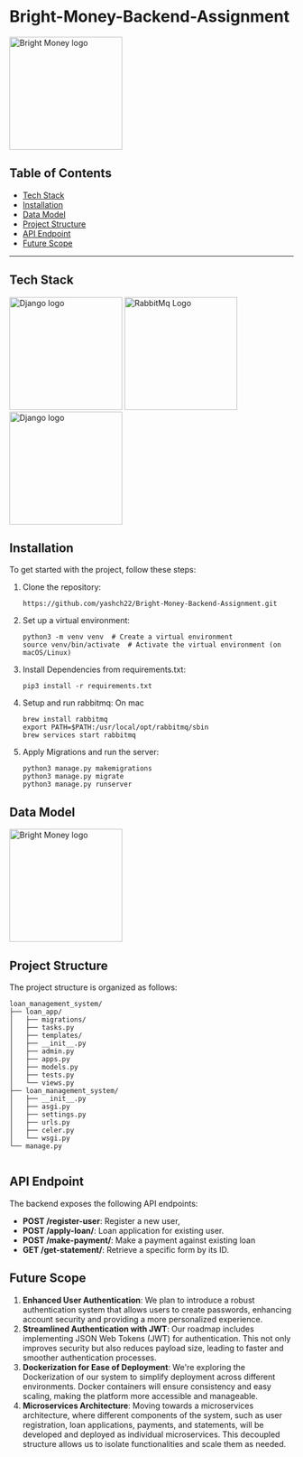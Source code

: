 # Bright-Money-Backend-Assignment






<img src="https://www.sherpalo.com/static/e2e31bb6a086dbce5418180ac1a6c646/logo_bright-colour.png" alt="Bright Money logo" width="200">


## Table of Contents
- [Tech Stack](#tech-stack)
- [Installation](#installation)
- [Data Model](#DataModel)
- [Project Structure](#project-structure)
- [API Endpoint](#api-endpoint)
- [Future Scope](#future-improvements)



---

## Tech Stack

<img src="https://static.djangoproject.com/img/logos/django-logo-negative.1d528e2cb5fb.png" alt="Django logo" width="200">
<img src="https://blog.knoldus.com/wp-content/uploads/2019/05/rabbitmq.png" alt="RabbitMq Logo" width="200">
<img src="https://upload.wikimedia.org/wikipedia/commons/thumb/3/38/SQLite370.svg/2560px-SQLite370.svg.png" alt="Django logo" width="200">



## Installation


To get started with the project, follow these steps:

1. Clone the repository:
   ```
   https://github.com/yashch22/Bright-Money-Backend-Assignment.git
   ```
   
2. Set up a virtual environment:
   ``` 
   python3 -m venv venv  # Create a virtual environment
   source venv/bin/activate  # Activate the virtual environment (on macOS/Linux)

   ```


3. Install Dependencies from requirements.txt:
   ``` 
   pip3 install -r requirements.txt

   ```
4. Setup and run rabbitmq:
   On mac
   ``` 
   brew install rabbitmq
   export PATH=$PATH:/usr/local/opt/rabbitmq/sbin
   brew services start rabbitmq
   ```

5. Apply Migrations and run the server:
   ``` 
   python3 manage.py makemigrations
   python3 manage.py migrate
   python3 manage.py runserver

   ```
## Data Model
<img src="loan_management_system/assets/<Models.svg" alt="Bright Money logo" width="200">


## Project Structure
The project structure is organized as follows:
```
loan_management_system/
├── loan_app/
│   ├── migrations/
│   ├── tasks.py
│   ├── templates/
│   ├── __init__.py
│   ├── admin.py
│   ├── apps.py
│   ├── models.py
│   ├── tests.py
│   └── views.py
├── loan_management_system/
│   ├── __init__.py
│   ├── asgi.py
│   ├── settings.py
│   ├── urls.py
│   ├── celer.py
│   └── wsgi.py
└── manage.py
         
```

## API Endpoint
The backend exposes the following API endpoints:
- **POST /register-user**: Register a new user,
- **POST /apply-loan/**: Loan application for existing user.
- **POST /make-payment/**: Make a payment against existing loan
- **GET /get-statement/**: Retrieve a specific form by its ID.

## Future Scope

1. **Enhanced User Authentication**: We plan to introduce a robust authentication system that allows users to create passwords, enhancing account security and providing a more personalized experience.
2. **Streamlined Authentication with JWT**: Our roadmap includes implementing JSON Web Tokens (JWT) for authentication. This not only improves security but also reduces payload size, leading to faster and smoother authentication processes.
3. **Dockerization for Ease of Deployment**: We're exploring the Dockerization of our system to simplify deployment across different environments. Docker containers will ensure consistency and easy scaling, making the platform more accessible and manageable.
4. **Microservices Architecture**: Moving towards a microservices architecture, where different components of the system, such as user registration, loan applications, payments, and statements, will be developed and deployed as individual microservices. This decoupled structure allows us to isolate functionalities and scale them as needed.
